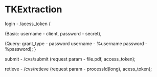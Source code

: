 # TKExtraction

login - /acess_token {

(Basic: username - client, password - secret),

(Query: grant_type - password
        username - %username
        password - %password);
}

submit - /cvs/submit (request param - file.pdf, access_token);

retieve - /cvs/retieve (request param - processId(long), acess_token);
